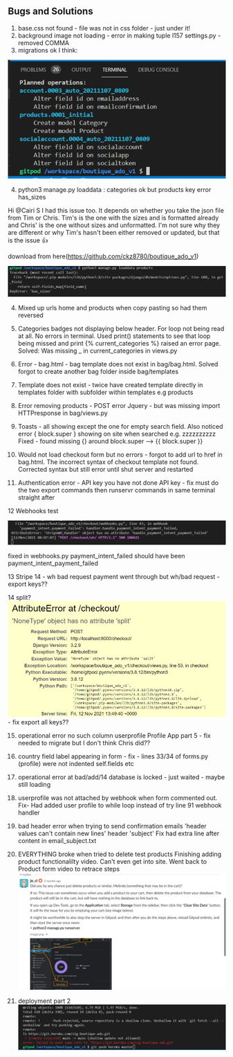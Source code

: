 ## Bugs and Solutions
1. base.css not found - file was not in css folder - just under it!
2. background image not loading - error in making tuple l157 settings.py - removed COMMA
3. migrations ok I think: 

![](screenshots/migrations.png)

4. python3 manage.py loaddata : categories ok but products key error has_sizes

Hi @Cairi S I had this issue too. It depends on whether you take the json file from Tim or Chris. Tim's is the one with the sizes and is formatted already and Chris' is the one without sizes and unformatted. I'm not sure why they are different or why Tim's hasn't been either removed or updated, but that is the issue :+1:

download from here(https://github.com/ckz8780/boutique_ado_v1)



![](screenshots/has_sizes.png)

4. Mixed up urls home and products when copy pasting so had them reversed

5. Categories badges not displaying below header. For loop not being read at all. No errors in terminal. Used print() statements to see that loop being missed and print {% current_categories %} raised an error page. Solved: Was missing  _ in current_categories in views.py

6. Error - bag.html - bag template does not exist in bag/bag.html. Solved forgot to create another bag folder inside bag/templates

7. Template does not exist - twice have created template directly in templates folder with subfolder within templates e.g products

8. Error removing products - POST error Jquery - but was missing import HTTPresponse in bag/views.py

9. Toasts - all showing except the one for empty search field. Also noticed error { block.super } showing on site when searched e.g. zzzzzzzzzz Fixed - found missing {} around block.super --> {{ block.super }}

10. Would not load checkout form but no errors - forgot to add url to href in bag.html. The incorrect syntax of checkout template not found. Corrected syntax but still error until shut server and restarted

11. Authentication error - API key you have not done API key - fix must do the two export commands then runservr commands in same terminal straight after

12 Webhooks test 

![](screenshots/webhook_failed.png)

fixed in webhooks.py payment_intent_failed should have been payment_intent_payment_failed

13 Stripe 14 - wh bad request
payment went through but wh/bad request - export keys??

14 split?
![](screenshots/split.png) - fix export all keys??

15. operational error no such column userprofile Profile App part 5 - fix needed to migrate but I don't think Chris did??

16. country field label appearing in form - fix - lines 33/34 of forms.py (profile) were not indented self.fields etc

17. operational error at bad/add/14 database is locked - just waited - maybe still loading

18. userprofile was not attached by webhook when form commented out. Fix- Had added user profile to while loop instead of try line 91 webhook handler

19. bad header error when trying to send confirmation emails 'header values can't contain new lines' header 'subject' Fix had extra line after content in email_subject.txt

20. EVERYTHING broke when tried to delete test products Finishing adding product functionalilty video. Can't even get into site. Went back to Product form video to retrace steps
![](screenshots/delete_products.png)

21. deployment part 2 
![](screenshots/deployment_error.png)
